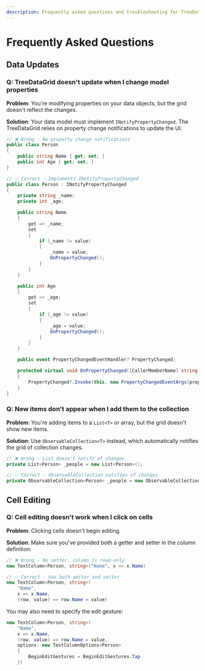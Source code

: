 ```yaml
---
description: Frequently asked questions and troubleshooting for TreeDataGrid
---
```


# Frequently Asked Questions

## Data Updates

### Q: TreeDataGrid doesn't update when I change model properties

**Problem**: You're modifying properties on your data objects, but the grid doesn't reflect the changes.

**Solution**: Your data model must implement `INotifyPropertyChanged`. The TreeDataGrid relies on property change notifications to update the UI.

```csharp
// ❌ Wrong - No property change notifications
public class Person
{
    public string Name { get; set; }
    public int Age { get; set; }
}

// ✅ Correct - Implements INotifyPropertyChanged
public class Person : INotifyPropertyChanged
{
    private string _name;
    private int _age;

    public string Name
    {
        get => _name;
        set
        {
            if (_name != value)
            {
                _name = value;
                OnPropertyChanged();
            }
        }
    }

    public int Age
    {
        get => _age;
        set
        {
            if (_age != value)
            {
                _age = value;
                OnPropertyChanged();
            }
        }
    }

    public event PropertyChangedEventHandler? PropertyChanged;

    protected virtual void OnPropertyChanged([CallerMemberName] string? propertyName = null)
    {
        PropertyChanged?.Invoke(this, new PropertyChangedEventArgs(propertyName));
    }
}
```

### Q: New items don't appear when I add them to the collection

**Problem**: You're adding items to a `List<T>` or array, but the grid doesn't show new items.

**Solution**: Use `ObservableCollection<T>` instead, which automatically notifies the grid of collection changes.

```csharp
// ❌ Wrong - List doesn't notify of changes
private List<Person> _people = new List<Person>();

// ✅ Correct - ObservableCollection notifies of changes
private ObservableCollection<Person> _people = new ObservableCollection<Person>();
```

## Cell Editing

### Q: Cell editing doesn't work when I click on cells

**Problem**: Clicking cells doesn't begin editing.

**Solution**: Make sure you've provided both a getter and setter in the column definition:

```csharp
// ❌ Wrong - No setter, column is read-only
new TextColumn<Person, string>("Name", x => x.Name)

// ✅ Correct - Has both getter and setter
new TextColumn<Person, string>(
    "Name",
    x => x.Name,
    (row, value) => row.Name = value)
```

You may also need to specify the edit gesture:

```csharp
new TextColumn<Person, string>(
    "Name",
    x => x.Name,
    (row, value) => row.Name = value,
    options: new TextColumnOptions<Person>
    {
        BeginEditGestures = BeginEditGestures.Tap
    })
```
